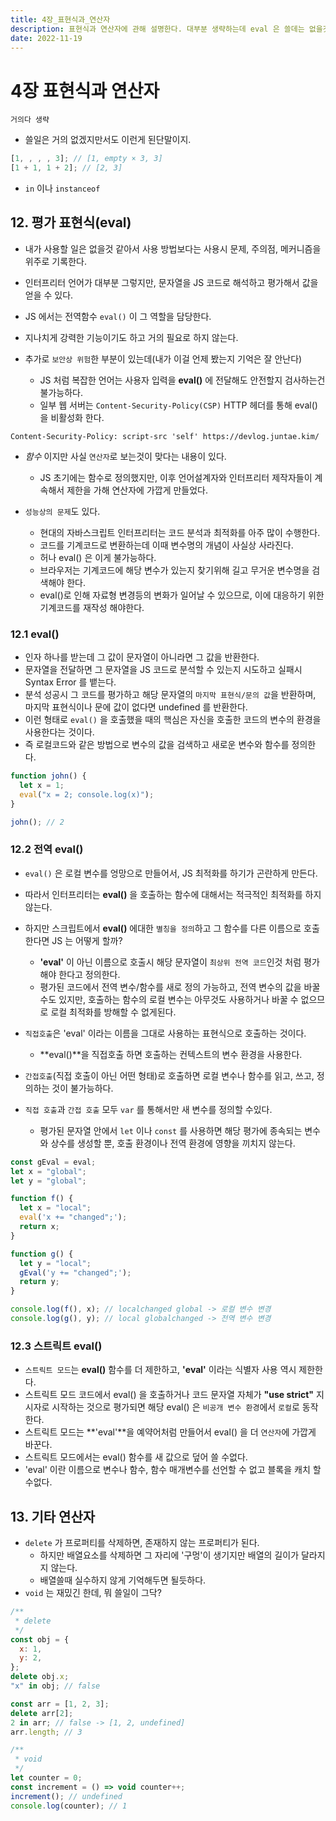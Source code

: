 ```yaml
---
title: 4장_표현식과_연산자
description: 표현식과 연산자에 관해 설명한다. 대부분 생략하는데 eval 은 쓸데는 없을것 같지만 재미있다.
date: 2022-11-19
---
```


# 4장 표현식과 연산자

```
거의다 생략
```

- 쓸일은 거의 없겠지만서도 이런게 된단말이지.

```javascript
[1, , , , 3]; // [1, empty × 3, 3]
[1 + 1, 1 + 2]; // [2, 3]
```

- `in` 이나 `instanceof`

## 12. 평가 표현식(eval)

- 내가 사용할 일은 없을것 같아서 사용 방법보다는 사용시 문제, 주의점, 메커니즘을 위주로 기록한다.
- 인터프리터 언어가 대부분 그렇지만, 문자열을 JS 코드로 해석하고 평가해서 값을 얻을 수 있다.
- JS 에서는 전역함수 `eval()` 이 그 역할을 담당한다.
- 지나치게 강력한 기능이기도 하고 거의 필요로 하지 않는다.

- 추가로 `보안상 위험`한 부분이 있는데(내가 이걸 언제 봤는지 기억은 잘 안난다)
  - JS 처럼 복잡한 언어는 사용자 입력을 **eval()** 에 전달해도 안전할지 검사하는건 불가능하다.
  - 일부 웹 서버는 `Content-Security-Policy(CSP)` HTTP 헤더를 통해 eval()을 비활성화 한다.

```
Content-Security-Policy: script-src 'self' https://devlog.juntae.kim/
```

- _함수_ 이지만 사실 `연산자`로 보는것이 맞다는 내용이 있다.

  - JS 초기에는 함수로 정의했지만, 이후 언어설계자와 인터프리터 제작자들이 계속해서 제한을 가해 연산자에 가깝게 만들었다.

- `성능상의 문제`도 있다.
  - 현대의 자바스크립트 인터프리터는 코드 분석과 최적화를 아주 많이 수행한다.
  - 코드를 기계코드로 변환하는데 이때 변수명의 개념이 사실상 사라진다.
  - 허나 eval() 은 이게 불가능하다.
  - 브라우저는 기계코드에 해당 변수가 있는지 찾기위해 길고 무거운 변수명을 검색해야 한다.
  - eval()로 인해 자료형 변경등의 변화가 일어날 수 있으므로, 이에 대응하기 위한 기계코드를 재작성 해야한다.

### 12.1 eval()

- 인자 하나를 받는데 그 값이 문자열이 아니라면 그 값을 반환한다.
- 문자열을 전달하면 그 문자열을 JS 코드로 분석할 수 있는지 시도하고 실패시 Syntax Error 를 뱉는다.
- 분석 성공시 그 코드를 평가하고 해당 문자열의 `마지막 표현식/문의 값`을 반환하며, 마지막 표현식이나 문에 값이 없다면 undefined 를 반환한다.
- 이런 형태로 `eval()` 을 호출했을 때의 핵심은 자신을 호출한 코드의 변수의 환경을 사용한다는 것이다.
- 즉 로컬코드와 같은 방법으로 변수의 값을 검색하고 새로운 변수와 함수를 정의한다.

```javascript
function john() {
  let x = 1;
  eval("x = 2; console.log(x)");
}

john(); // 2
```

### 12.2 전역 eval()

- `eval()` 은 로컬 변수를 엉망으로 만들어서, JS 최적화를 하기가 곤란하게 만든다.
- 따라서 인터프리터는 **eval()** 을 호출하는 함수에 대해서는 적극적인 최적화를 하지 않는다.
- 하지만 스크립트에서 **eval()** 에대한 `별칭을 정의`하고 그 함수를 다른 이름으로 호출한다면 JS 는 어떻게 할까?

  - **'eval'** 이 아닌 이름으로 호출시 해당 문자열이 `최상위 전역 코드`인것 처럼 평가해야 한다고 정의한다.
  - 평가된 코드에서 전역 변수/함수를 새로 정의 가능하고, 전역 변수의 값을 바꿀 수도 있지만, 호출하는 함수의 로컬 변수는 아무것도 사용하거나 바꿀 수 없으므로 로컬 최적화를 방해할 수 없게된다.

- `직접호출`은 'eval' 이라는 이름을 그대로 사용하는 표현식으로 호출하는 것이다.

  - **eval()**을 직접호출 하면 호출하는 컨텍스트의 변수 환경을 사용한다.

- `간접호출`(직접 호출이 아닌 어떤 형태)로 호출하면 로컬 변수나 함수를 읽고, 쓰고, 정의하는 것이 불가능하다.

- `직접 호출`과 `간접 호출` 모두 `var` 를 통해서만 새 변수를 정의할 수있다.
  - 평가된 문자열 안에서 `let` 이나 `const` 를 사용하면 해당 평가에 종속되는 변수와 상수를 생성할 뿐, 호출 환경이나 전역 환경에 영향을 끼치지 않는다.

```javascript
const gEval = eval;
let x = "global";
let y = "global";

function f() {
  let x = "local";
  eval('x += "changed";');
  return x;
}

function g() {
  let y = "local";
  gEval('y += "changed";');
  return y;
}

console.log(f(), x); // localchanged global -> 로컬 변수 변경
console.log(g(), y); // local globalchanged -> 전역 변수 변경
```

### 12.3 스트릭트 eval()

- `스트릭트 모드`는 **eval()** 함수를 더 제한하고, **'eval'** 이라는 식별자 사용 역시 제한한다.
- 스트릭트 모드 코드에서 eval() 을 호출하거나 코드 문자열 자체가 **"use strict"** 지시자로 시작하는 것으로 평가되면 해당 eval() 은 `비공개 변수 환경`에서 `로컬`로 동작한다.
- 스트릭트 모드는 **'eval'**을 예약어처럼 만들어서 eval() 을 더 `연산자`에 가깝게 바꾼다.
- 스트릭트 모드에서는 eval() 함수를 새 값으로 덮어 쓸 수없다.
- 'eval' 이란 이름으로 변수나 함수, 함수 매개변수를 선언할 수 없고 블록을 캐치 할 수없다.

## 13. 기타 연산자

- `delete` 가 프로퍼티를 삭제하면, 존재하지 않는 프로퍼티가 된다.
  - 하지만 배열요소를 삭제하면 그 자리에 '구멍'이 생기지만 배열의 길이가 달라지지 않는다.
  - 배열쓸때 실수하지 않게 기억해두면 될듯하다.
- `void` 는 재밌긴 한데, 뭐 쓸일이 그닥?

```javascript
/**
 * delete
 */
const obj = {
  x: 1,
  y: 2,
};
delete obj.x;
"x" in obj; // false

const arr = [1, 2, 3];
delete arr[2];
2 in arr; // false -> [1, 2, undefined]
arr.length; // 3

/**
 * void
 */
let counter = 0;
const increment = () => void counter++;
increment(); // undefined
console.log(counter); // 1
```

